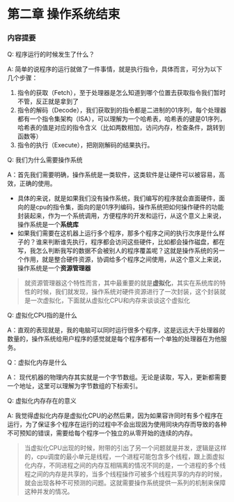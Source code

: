 # 第二章 操作系统结束

### 内容提要





Q: 程序运行的时候发生了什么？

A: 简单的说程序的运行就做了一件事情，就是执行指令，具体而言，可分为以下几个步骤：

1. 指令的获取（Fetch），至于处理器是怎么知道到哪个位置去获取指令我们暂时不管，反正就是拿到了
2. 指令的解码（Decode），我们获取到的指令都是二进制的01序列，每个处理器都有一个指令集架构（ISA），可以理解为一个哈希表，哈希表的键是01序列，哈希表的值是对应的指令含义（比如两数相加，访问内存，检查条件，跳转到函数等）
3. 指令的执行（Execute），把刚刚解码的结果执行。



Q: 我们为什么需要操作系统

A：首先我们需要明确，操作系统是一类软件，这类软件是让硬件可以被容易，高效，正确的使用。

-  具体的来说，就是如果我们没有操作系统，我们编写的程序就会直面硬件，面向的是cpu的指令集，面向的是01序列编码，操作系统把如何操作硬件的功能封装起来，作为一个系统调用，方便程序的开发和运行，从这个意义上来说，操作系统是一个**系统库**
- 如果我们需要在这机器上运行多个程序，那多个程序之间的执行次序是什么样子的？谁来判断谁先执行，程序都会访问这些硬件，比如都会操作磁盘，都在写，我怎么判断我写的数据不会被别人的程序覆盖呢？这就是操作系统的另一个作用，就是整合硬件资源，协调给多个程序之间使用，从这个意义上来说，操作系统是一个**资源管理器**



> 就资源管理器这个特性而言，其中最重要的就是**虚拟化**，其实在系统库的特性的时候，我们就发现，操作系统对硬件资源进行了一次封装，这个封装就是一次虚拟化，下面就从虚拟化CPU和内存来谈谈这个虚拟化

Q: 虚拟化CPU指的是什么

A：直观的表现就是，我的电脑可以同时运行很多个程序，这是远远大于处理器的数量的，操作系统给用户程序的感觉就是每个程序都有一个单独的处理器在为他服务。



Q：虚拟化内存是什么

A： 现代机器的物理内存其实就是一个字节数组。无论是读取，写入，更新都需要一个地址，这里可以理解为字节数组的下标索引。



Q: 虚拟化内存存在的意义

A:  我觉得虚拟化内存是虚拟化CPU的必然后果，因为如果容许同时有多个程序在运行，为了保证多个程序在运行的过程中不会出现因为使用同块内存而导致的各种不可预知的错误，需要给每个程序一个独立的从零开始的连续的内存。





> 当虚拟化CPU出现的时候，附带的引出了另一个问题就是并发，逻辑是这样的，cpu调度的最小单元是线程，一个进程可能包含多个线程，跟上面虚拟化内存，不同进程之间的内存互相隔离的情况不同的是，一个进程的多个线程之间的内存是共享的，当多个线程操作可被多个线程共享的内存的时候，就会出现各种不可预测的问题。这就需要操作系统提供一系列的机制来保障这种并发的情况。



